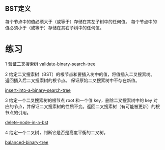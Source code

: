 ## BST定义

每个节点中的值必须大于（或等于）存储在其左子树中的任何值。
每个节点中的值必须小于（或等于）存储在其右子树中的任何值。





# 练习

1 验证二叉搜索树
[validate-binary-search-tree](https://leetcode-cn.com/problems/validate-binary-search-tree/)



2 给定二叉搜索树（BST）的根节点和要插入树中的值，将值插入二叉搜索树。 返回插入后二叉搜索树的根节点。 保证原始二叉搜索树中不存在新值。

[insert-into-a-binary-search-tree](https://leetcode-cn.com/problems/insert-into-a-binary-search-tree/)



3 给定一个二叉搜索树的根节点 root 和一个值 key，删除二叉搜索树中的 key 对应的节点，并保证二叉搜索树的性质不变。返回二叉搜索树（有可能被更新）的根节点的引用。

[delete-node-in-a-bst](https://leetcode-cn.com/problems/delete-node-in-a-bst/)



4 给定一个二叉树，判断它是否是高度平衡的二叉树。

[balanced-binary-tree](https://leetcode-cn.com/problems/balanced-binary-tree/)

